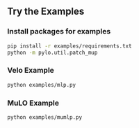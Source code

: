 ## Try the Examples

### Install packages for examples
```bash
pip install -r examples/requirements.txt
python -m pylo.util.patch_mup
```

### Velo Example
```bash
python examples/mlp.py
```

### MuLO Example
```bash
python examples/mumlp.py
```